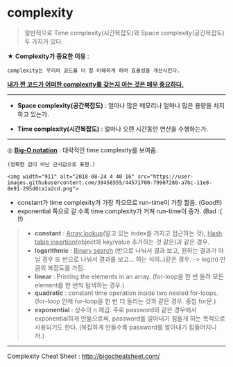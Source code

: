 # complexity

> 일반적으로 Time complexity(시간복잡도)와 Space complexity(공간복잡도) 두 가지가 있다.

★ **Complexity가 중요한 이유** :

	complexity는 우리의 코드를 더 잘 이해하게 하여 효율성을 개선시킨다.

**<u>내가 짠 코드가 어떠한 complexity를 갖는지 아는 것은 매우 중요하다.</u>**

--------------

* **Space complexity(공간복잡도)** : 얼마나 많은 메모리나 얼마나 많은 용량을 차지하고 있는가.

* **Time complexity(시간복잡도)** : 얼마나 오랜 시간동안 연산을 수행하는가.

--------

◎ **<u>Big-O notation</u>** : 대략적인 time complexity를 보여줌.

	(정확한 값이 아닌 근사값으로 표현.)	
	
	<img width="911" alt="2018-08-24 4 40 16" src="https://user-images.githubusercontent.com/39458555/44571700-79907280-a7bc-11e8-8e91-295d0ca1a2cd.png">

* constant가 time complexity가 가장 작으므로 run-time이 가장 짧음. (Good!!)
* exponential 쪽으로 갈 수록 time complexity가 커져 run-time이 증가. (Bad :( !!)

> * **constant** :  <u>Array lookup</u>(알고 있는 index를 가지고 접근하는 것), <u>Hash table insertion</u>(object에 key/value 추가하는 것 같은)과 같은 경우.
> * **logarithmic** : <u>Binary search</u> (반으로 나눠서 결과 보고, 원하는 결과가 아닐 경우 또 반으로 나눠서 결과를 보고... 하는 식의..)같은 경우. -> log(n) 만큼의 복잡도를 가짐.
> * **linear** : Printing the elements in an array. (for-loop을 한 번 돌려 모든 element를 한 번씩 탐색하는 경우.)
> * **quadratic** : constant time operation inside two nested for-loops. (for-loop 안에 for-loop을 한 번 더 돌리는 것과 같은 경우. 중첩 for문.)
> * **exponential** : 상수의 n 제곱. 주로 password와 같은 경우에서 exponential하게 만듦으로써, password를 알아내기 힘들게 하는 목적으로 사용되기도 한다. (복잡하게 만들수록 password를 알아내기 힘들어지니까.)

----------

Complexity Cheat Sheet : http://bigocheatsheet.com/
